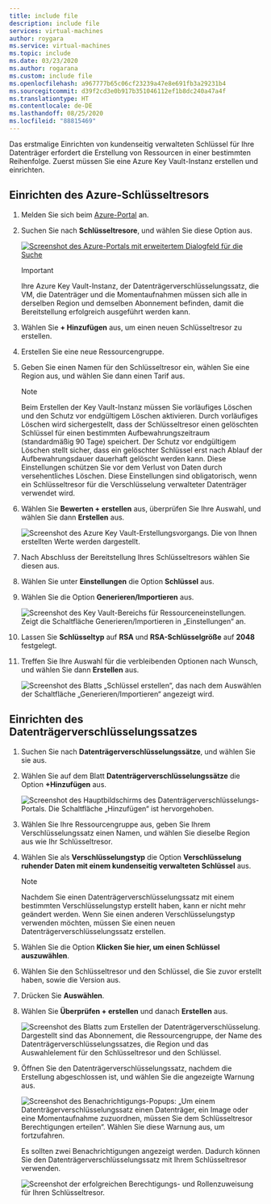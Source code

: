 ```yaml
---
title: include file
description: include file
services: virtual-machines
author: roygara
ms.service: virtual-machines
ms.topic: include
ms.date: 03/23/2020
ms.author: rogarana
ms.custom: include file
ms.openlocfilehash: a967777b65c06cf23239a47e8e691fb3a29231b4
ms.sourcegitcommit: d39f2cd3e0b917b351046112ef1b8dc240a47a4f
ms.translationtype: HT
ms.contentlocale: de-DE
ms.lasthandoff: 08/25/2020
ms.locfileid: "88815469"
---
```

Das erstmalige Einrichten von kundenseitig verwalteten Schlüssel für Ihre Datenträger erfordert die Erstellung von Ressourcen in einer bestimmten Reihenfolge. Zuerst müssen Sie eine Azure Key Vault-Instanz erstellen und einrichten.

## <a name="set-up-your-azure-key-vault"></a>Einrichten des Azure-Schlüsseltresors

1. Melden Sie sich beim [Azure-Portal](https://aka.ms/diskencryptionupdates) an.
1. Suchen Sie nach **Schlüsseltresore**, und wählen Sie diese Option aus.

    [![Screenshot des Azure-Portals mit erweitertem Dialogfeld für die Suche](./media/virtual-machines-disk-encryption-portal/server-side-encryption-key-vault-portal-search.png)](./media/virtual-machines-disk-encryption-portal/sever-side-encryption-key-vault-portal-search-expanded.png#lightbox)

    > [!IMPORTANT]
    > Ihre Azure Key Vault-Instanz, der Datenträgerverschlüsselungssatz, die VM, die Datenträger und die Momentaufnahmen müssen sich alle in derselben Region und demselben Abonnement befinden, damit die Bereitstellung erfolgreich ausgeführt werden kann.

1. Wählen Sie **+ Hinzufügen** aus, um einen neuen Schlüsseltresor zu erstellen.
1. Erstellen Sie eine neue Ressourcengruppe.
1. Geben Sie einen Namen für den Schlüsseltresor ein, wählen Sie eine Region aus, und wählen Sie dann einen Tarif aus.

    > [!NOTE]
    > Beim Erstellen der Key Vault-Instanz müssen Sie vorläufiges Löschen und den Schutz vor endgültigem Löschen aktivieren. Durch vorläufiges Löschen wird sichergestellt, dass der Schlüsseltresor einen gelöschten Schlüssel für einen bestimmten Aufbewahrungszeitraum (standardmäßig 90 Tage) speichert. Der Schutz vor endgültigem Löschen stellt sicher, dass ein gelöschter Schlüssel erst nach Ablauf der Aufbewahrungsdauer dauerhaft gelöscht werden kann. Diese Einstellungen schützen Sie vor dem Verlust von Daten durch versehentliches Löschen. Diese Einstellungen sind obligatorisch, wenn ein Schlüsseltresor für die Verschlüsselung verwalteter Datenträger verwendet wird.

1. Wählen Sie **Bewerten + erstellen** aus, überprüfen Sie Ihre Auswahl, und wählen Sie dann **Erstellen** aus.

    ![Screenshot des Azure Key Vault-Erstellungsvorgangs. Die von Ihnen erstellten Werte werden dargestellt.](./media/virtual-machines-disk-encryption-portal/server-side-encryption-create-a-key-vault.png)

1. Nach Abschluss der Bereitstellung Ihres Schlüsseltresors wählen Sie diesen aus.
1. Wählen Sie unter **Einstellungen** die Option **Schlüssel** aus.
1. Wählen Sie die Option **Generieren/Importieren** aus.

    ![Screenshot des Key Vault-Bereichs für Ressourceneinstellungen. Zeigt die Schaltfläche Generieren/Importieren in „Einstellungen“ an.](./media/virtual-machines-disk-encryption-portal/sever-side-encryption-key-vault-generate-settings.png)

1. Lassen Sie **Schlüsseltyp** auf **RSA** und **RSA-Schlüsselgröße** auf **2048** festgelegt.
1. Treffen Sie Ihre Auswahl für die verbleibenden Optionen nach Wunsch, und wählen Sie dann **Erstellen** aus.

    ![Screenshot des Blatts „Schlüssel erstellen“, das nach dem Auswählen der Schaltfläche „Generieren/Importieren“ angezeigt wird.](./media/virtual-machines-disk-encryption-portal/server-side-encryption-create-a-key-generate.png)

## <a name="set-up-your-disk-encryption-set"></a>Einrichten des Datenträgerverschlüsselungssatzes

1. Suchen Sie nach **Datenträgerverschlüsselungssätze**, und wählen Sie sie aus.
1. Wählen Sie auf dem Blatt **Datenträgerverschlüsselungssätze** die Option **+Hinzufügen** aus.

    ![Screenshot des Hauptbildschirms des Datenträgerverschlüsselungs-Portals. Die Schaltfläche „Hinzufügen“ ist hervorgehoben.](./media/virtual-machines-disk-encryption-portal/sever-side-encryption-create-disk-encryption-set.png)

1. Wählen Sie Ihre Ressourcengruppe aus, geben Sie Ihrem Verschlüsselungssatz einen Namen, und wählen Sie dieselbe Region aus wie Ihr Schlüsseltresor.
1. Wählen Sie als **Verschlüsselungstyp** die Option **Verschlüsselung ruhender Daten mit einem kundenseitig verwalteten Schlüssel** aus.

    > [!NOTE]
    > Nachdem Sie einen Datenträgerverschlüsselungssatz mit einem bestimmten Verschlüsselungstyp erstellt haben, kann er nicht mehr geändert werden. Wenn Sie einen anderen Verschlüsselungstyp verwenden möchten, müssen Sie einen neuen Datenträgerverschlüsselungssatz erstellen.

1. Wählen Sie die Option **Klicken Sie hier, um einen Schlüssel auszuwählen**.
1. Wählen Sie den Schlüsseltresor und den Schlüssel, die Sie zuvor erstellt haben, sowie die Version aus.
1. Drücken Sie **Auswählen**.
1. Wählen Sie **Überprüfen + erstellen** und danach **Erstellen** aus.

    ![Screenshot des Blatts zum Erstellen der Datenträgerverschlüsselung. Dargestellt sind das Abonnement, die Ressourcengruppe, der Name des Datenträgerverschlüsselungssatzes, die Region und das Auswahlelement für den Schlüsseltresor und den Schlüssel.](./media/virtual-machines-disk-encryption-portal/server-side-encryption-disk-set-blade.png)

1. Öffnen Sie den Datenträgerverschlüsselungssatz, nachdem die Erstellung abgeschlossen ist, und wählen Sie die angezeigte Warnung aus.

    ![Screenshot des Benachrichtigungs-Popups: „Um einem Datenträgerverschlüsselungssatz einen Datenträger, ein Image oder eine Momentaufnahme zuzuordnen, müssen Sie dem Schlüsseltresor Berechtigungen erteilen“. Wählen Sie diese Warnung aus, um fortzufahren.](./media/virtual-machines-disk-encryption-portal/server-side-encryption-disk-encryption-set-alert-fix.png)

    Es sollten zwei Benachrichtigungen angezeigt werden. Dadurch können Sie den Datenträgerverschlüsselungssatz mit Ihrem Schlüsseltresor verwenden.

    ![Screenshot der erfolgreichen Berechtigungs- und Rollenzuweisung für Ihren Schlüsseltresor.](./media/virtual-machines-disk-encryption-portal/disk-encryption-notification-success.png)